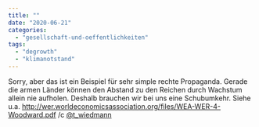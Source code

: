 ```yaml
---
title: ""
date: "2020-06-21"
categories: 
  - "gesellschaft-und-oeffentlichkeiten"
tags: 
  - "degrowth"
  - "klimanotstand"
---
```


Sorry, aber das ist ein Beispiel für sehr simple rechte Propaganda. Gerade die armen Länder können den Abstand zu den Reichen durch Wachstum allein nie aufholen. Deshalb brauchen wir bei uns eine Schubumkehr. Siehe u.a. http://wer.worldeconomicsassociation.org/files/WEA-WER-4-Woodward.pdf /c [@t\_wiedmann](https://twitter.com/t_wiedmann?lang=de "Tommy Wiedmann (@t_wiedmann) / Twitter")
